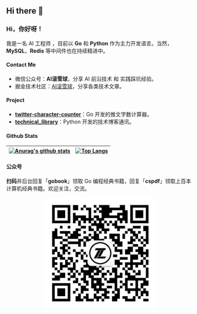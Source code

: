 ## Hi there 👋

<!--
**alwaysday1/alwaysday1** is a ✨ _special_ ✨ repository because its `README.md` (this file) appears on your GitHub profile.

Here are some ideas to get you started:

- 🔭 I’m currently working on ...
- 🌱 I’m currently learning ...
- 👯 I’m looking to collaborate on ...
- 🤔 I’m looking for help with ...
- 💬 Ask me about ...
- 📫 How to reach me: ...
- 😄 Pronouns: ...
- ⚡ Fun fact: ...
-->

### Hi，你好呀！

我是一名 AI 工程师 ，目前以 **Go** 和  **Python** 作为主力开发语言。当然，**MySQL**，**Redis** 等中间件也在持续精进中。

#### Contact Me

* 微信公众号：**AI滚雪球**，分享 AI 前沿技术 和 实践踩坑经验。
* 掘金技术社区：[AI滚雪球](https://juejin.cn/user/3861140569075230/posts)，分享各类技术文章。

#### Project

- [**twitter-character-counter**](https://github.com/alwaysday1/twitter-character-counter)：Go 开发的推文字数计算器。
- [**technical_library**](https://github.com/alwaysday1/technical_library)：Python 开发的技术博客通讯。



#### Github Stats

| [![Anurag's github stats](https://github-readme-stats.vercel.app/api?username=alwaysday1)](https://github.com/anuraghazra/github-readme-stats) | [![Top Langs](https://github-readme-stats.vercel.app/api/top-langs/?username=alwaysday1&hide=javascript,html,css)](https://github.com/anuraghazra/github-readme-stats) |
| ------------------------------------------------------------ | ------------------------------------------------------------ |
#### 公众号
**扫码**并后台回复「**gobook**」领取 Go 编程经典书籍，回复「**cspdf**」领取上百本计算机经典书籍。欢迎关注，交流。

<center class="half">
    <img src="./qrcode_for_gh_933c20e14596_258.jpg" width="300"/>
</center>

